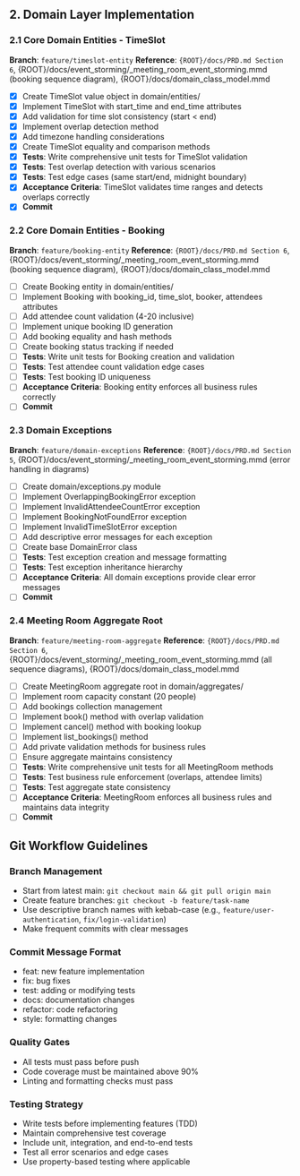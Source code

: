 ## 2. Domain Layer Implementation

### 2.1 Core Domain Entities - TimeSlot
**Branch**: `feature/timeslot-entity`
**Reference**: `{ROOT}/docs/PRD.md Section 6`, {ROOT}/docs/event_storming/_meeting_room_event_storming.mmd (booking sequence diagram), {ROOT}/docs/domain_class_model.mmd

- [x] Create TimeSlot value object in domain/entities/
- [x] Implement TimeSlot with start_time and end_time attributes
- [x] Add validation for time slot consistency (start < end)
- [x] Implement overlap detection method
- [x] Add timezone handling considerations
- [x] Create TimeSlot equality and comparison methods
- [x] **Tests**: Write comprehensive unit tests for TimeSlot validation
- [x] **Tests**: Test overlap detection with various scenarios
- [x] **Tests**: Test edge cases (same start/end, midnight boundary)
- [x] **Acceptance Criteria**: TimeSlot validates time ranges and detects overlaps correctly
- [x] **Commit**

### 2.2 Core Domain Entities - Booking
**Branch**: `feature/booking-entity`
**Reference**: `{ROOT}/docs/PRD.md Section 6`, {ROOT}/docs/event_storming/_meeting_room_event_storming.mmd (booking sequence diagram), {ROOT}/docs/domain_class_model.mmd

- [ ] Create Booking entity in domain/entities/
- [ ] Implement Booking with booking_id, time_slot, booker, attendees attributes
- [ ] Add attendee count validation (4-20 inclusive)
- [ ] Implement unique booking ID generation
- [ ] Add booking equality and hash methods
- [ ] Create booking status tracking if needed
- [ ] **Tests**: Write unit tests for Booking creation and validation
- [ ] **Tests**: Test attendee count validation edge cases
- [ ] **Tests**: Test booking ID uniqueness
- [ ] **Acceptance Criteria**: Booking entity enforces all business rules correctly
- [ ] **Commit**

### 2.3 Domain Exceptions
**Branch**: `feature/domain-exceptions`
**Reference**: `{ROOT}/docs/PRD.md Section 5`, {ROOT}/docs/event_storming/_meeting_room_event_storming.mmd (error handling in diagrams)

- [ ] Create domain/exceptions.py module
- [ ] Implement OverlappingBookingError exception
- [ ] Implement InvalidAttendeeCountError exception
- [ ] Implement BookingNotFoundError exception
- [ ] Implement InvalidTimeSlotError exception
- [ ] Add descriptive error messages for each exception
- [ ] Create base DomainError class
- [ ] **Tests**: Test exception creation and message formatting
- [ ] **Tests**: Test exception inheritance hierarchy
- [ ] **Acceptance Criteria**: All domain exceptions provide clear error messages
- [ ] **Commit**

### 2.4 Meeting Room Aggregate Root
**Branch**: `feature/meeting-room-aggregate`
**Reference**: `{ROOT}/docs/PRD.md Section 6`, {ROOT}/docs/event_storming/_meeting_room_event_storming.mmd (all sequence diagrams), {ROOT}/docs/domain_class_model.mmd

- [ ] Create MeetingRoom aggregate root in domain/aggregates/
- [ ] Implement room capacity constant (20 people)
- [ ] Add bookings collection management
- [ ] Implement book() method with overlap validation
- [ ] Implement cancel() method with booking lookup
- [ ] Implement list_bookings() method
- [ ] Add private validation methods for business rules
- [ ] Ensure aggregate maintains consistency
- [ ] **Tests**: Write comprehensive unit tests for all MeetingRoom methods
- [ ] **Tests**: Test business rule enforcement (overlaps, attendee limits)
- [ ] **Tests**: Test aggregate state consistency
- [ ] **Acceptance Criteria**: MeetingRoom enforces all business rules and maintains data integrity
- [ ] **Commit**

## Git Workflow Guidelines

### Branch Management
- Start from latest main: `git checkout main && git pull origin main`
- Create feature branches: `git checkout -b feature/task-name`
- Use descriptive branch names with kebab-case (e.g., `feature/user-authentication`, `fix/login-validation`)
- Make frequent commits with clear messages

### Commit Message Format
- feat: new feature implementation
- fix: bug fixes
- test: adding or modifying tests
- docs: documentation changes
- refactor: code refactoring
- style: formatting changes

### Quality Gates
- All tests must pass before push
- Code coverage must be maintained above 90%
- Linting and formatting checks must pass

### Testing Strategy
- Write tests before implementing features (TDD)
- Maintain comprehensive test coverage
- Include unit, integration, and end-to-end tests
- Test all error scenarios and edge cases
- Use property-based testing where applicable
